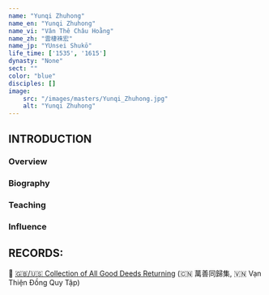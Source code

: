 ```yaml
---
name: "Yunqi Zhuhong"
name_en: "Yunqi Zhuhong"
name_vi: "Vân Thê Châu Hoằng"
name_zh: "雲棲袾宏"
name_jp: "YUnsei Shukō"
life_time: ['1535', '1615']
dynasty: "None"
sect: ""
color: "blue"
disciples: []
image: 
    src: "/images/masters/Yunqi_Zhuhong.jpg"
    alt: "Yunqi Zhuhong"
---
```


## INTRODUCTION

### Overview



### Biography


### Teaching


### Influence


## RECORDS:

📖 [🇬🇧/🇺🇸 Collection of All Good Deeds Returning](https://hoavouu.com/images/file/_x5aNWAx0QgQAGtw/vanthiendongquy.pdf) (🇨🇳 萬善同歸集, 🇻🇳 Vạn Thiện Đồng Quy Tập)
